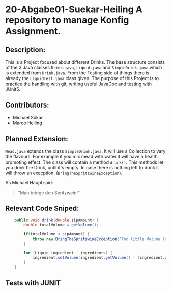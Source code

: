 # 20-Abgabe01-Suekar-Heiling A repository to manage Konfig Assignment.  

## Description:        
This is a Project focused about different Drinks. The base structure consists of the 3 Java classes `Drink.java`, `Liquid.java` and `SimpleDrink.java` which is extended from `Drink.java`. From the Testing side of things there is already the `LiquidTest.java` class given. 
The purpose of this Project is to practice the handling with git, writing useful JavaDoc and testing with JUnit5.

## Contributors:
* Michael Sükar
* Marco Heiling

## Planned Extension: 
`Mead.java` extends the class `SimpleDrink.java`. It will use a Collection to vary the flavours.
For example if you mix mead with water it will have a health promoting
effect. The class will contain a method `drink()`. This methods let you drink the Drink,
until it's empty. In case there is nothing left to drink it will throw an execption.
(`BringTheSpritzwineException`).

As Michael Häupl said:
> "Man bringe den Spritzwein!"
    
## Relevant Code Sniped:  
```java
    public void drink(double sipAmount) {
        double totalVolume = getVolume();

        if(totalVolume < sipAmount) {
            throw new BringTheSpritzwineException("Too little Volume left!");
        }

        for (Liquid ingredient : ingredients) {
            ingredient.setVolume(ingredient.getVolume() - (ingredient.getVolume()/totalVolume * sipAmount));
        }
    }
```

## Tests with JUNIT
